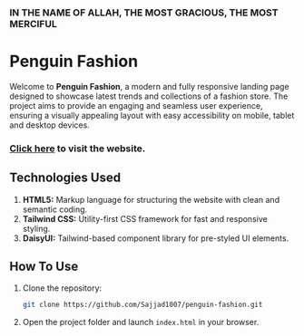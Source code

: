 ### IN THE NAME OF ALLAH, THE MOST GRACIOUS, THE MOST MERCIFUL

# Penguin Fashion

Welcome to **Penguin Fashion**, a modern and fully responsive landing page designed to showcase latest trends and collections of a fashion store. The project aims to provide an engaging and seamless user experience, ensuring a visually appealing layout with easy accessibility on mobile, tablet and desktop devices.

### [Click here](https://penguin-fashion-by-sajjadur-rahman.netlify.app/) to visit the website.

## Technologies Used

1. **HTML5:** Markup language for structuring the website with clean and semantic coding.
2. **Tailwind CSS:** Utility-first CSS framework for fast and responsive styling.
3. **DaisyUI:** Tailwind-based component library for pre-styled UI elements.

## How To Use

1. Clone the repository:
   ```bash
   git clone https://github.com/Sajjad1007/penguin-fashion.git
   ```
2. Open the project folder and launch `index.html` in your browser.
